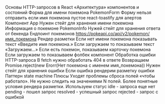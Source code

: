 Основы HTTP-запросов в React
«Архитектура» компонентов и состояний
Форма для имени покемона PokemonForm
Форму нельзя отправить если имя покемона пустое
react-toastify для алертов
Компонент App
Нужен стейт для хранения имени покемона
Информация о покемоне PokemonInfo
Нужей стейт для хранения ответа от бекенда
Ендпоинт покемонов https://pokeapi.co/api/v2/pokemon/имя_покемона
Рендер разметки
Если нет имени покемона показывать текст «Введите имя покемона.»
Если загружаем то показываем текст «Загружаем...»
Если есть покемон, показываем карточку покемона
Если загружаем то показываем фолбек компонент
Обработка ошибки HTTP-запроса
В fetch нужно обработать 404 в ответе
Возвращаем Promise.reject(new Erorr(Нет покемона с именем имя_покемона))
Нужен стейт для хранения ошибки
Если ошибка рендерим разметку ошибки
Паттерн state machine
Плюсы
Уходят проблемы сброса полей «чтобы работало».
Не нужно следить на значениями N полей.
Более понятные условия рендера разметки.
Используем статус
idle - запроса еще нет
pending - пошел запрос
resolved - успешный запрос
rejected - запрос с ошибкой
